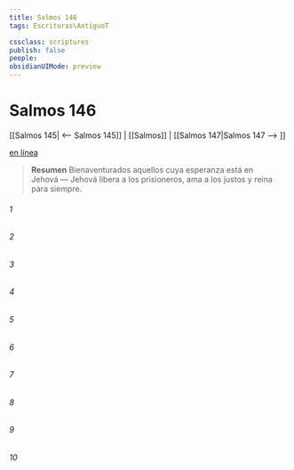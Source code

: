 ```yaml
---
title: Salmos 146
tags: Escrituras\AntiguoT

cssclass: scriptures
publish: false
people:
obsidianUIMode: preview
---
```


# Salmos 146
[[Salmos 145| <-- Salmos 145]] | [[Salmos]] | [[Salmos 147|Salmos 147 --> ]]

[en línea](https://churchofjesuschrist.org/study/scriptures/ot/ps/146?lang=spa)

> __Resumen__
Bienaventurados aquellos cuya esperanza está en Jehová — Jehová libera a los prisioneros, ama a los justos y reina para siempre.

###### 1 


###### 2 


###### 3 


###### 4 


###### 5 


###### 6 


###### 7 


###### 8 


###### 9 


###### 10 


